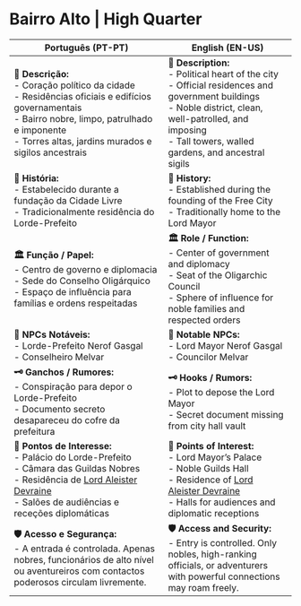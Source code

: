 # Bairro Alto | High Quarter

| **Português (PT-PT)**                                                                                                                                                                                                  | **English (EN-US)**                                                                                                                                                                                                        |
| ---------------------------------------------------------------------------------------------------------------------------------------------------------------------------------------------------------------------- | -------------------------------------------------------------------------------------------------------------------------------------------------------------------------------------------------------------------------- |
| **📝 Descrição:**<br> - Coração político da cidade<br> - Residências oficiais e edifícios governamentais<br> - Bairro nobre, limpo, patrulhado e imponente<br> - Torres altas, jardins murados e sigilos ancestrais    | **📝 Description:**<br> - Political heart of the city<br> - Official residences and government buildings<br> - Noble district, clean, well-patrolled, and imposing<br> - Tall towers, walled gardens, and ancestral sigils |
| **📜 História:**<br> - Estabelecido durante a fundação da Cidade Livre<br> - Tradicionalmente residência do Lorde-Prefeito                                                                                             | **📜 History:**<br> - Established during the founding of the Free City<br> - Traditionally home to the Lord Mayor                                                                                                          |
| **🏛 Função / Papel:**<br> - Centro de governo e diplomacia<br> - Sede do Conselho Oligárquico<br> - Espaço de influência para famílias e ordens respeitadas                                                           | **🏛 Role / Function:**<br> - Center of government and diplomacy<br> - Seat of the Oligarchic Council<br> - Sphere of influence for noble families and respected orders                                                    |
| **👤 NPCs Notáveis:**<br> - Lorde-Prefeito Nerof Gasgal<br> - Conselheiro Melvar                                                                                                                                       | **👤 Notable NPCs:**<br> - Lord Mayor Nerof Gasgal<br> - Councilor Melvar                                                                                                                                                  |
| **🗝 Ganchos / Rumores:**<br> - Conspiração para depor o Lorde-Prefeito<br> - Documento secreto desapareceu do cofre da prefeitura                                                                                     | **🗝 Hooks / Rumors:**<br> - Plot to depose the Lord Mayor<br> - Secret document missing from city hall vault                                                                                                              |
| **📌 Pontos de Interesse:**<br> - Palácio do Lorde-Prefeito<br> - Câmara das Guildas Nobres<br> - Residência de [Lord Aleister Devraine](lord_aleister_devraine.md)<br> - Salões de audiências e receções diplomáticas | **📌 Points of Interest:**<br> - Lord Mayor’s Palace<br> - Noble Guilds Hall<br> - Residence of [Lord Aleister Devraine](lord_aleister_devraine.md)<br> - Halls for audiences and diplomatic receptions                    |
| **🛡 Acesso e Segurança:**<br> - A entrada é controlada. Apenas nobres, funcionários de alto nível ou aventureiros com contactos poderosos circulam livremente.                                                        | **🛡 Access and Security:**<br> - Entry is controlled. Only nobles, high-ranking officials, or adventurers with powerful connections may roam freely.                                                                      |




















